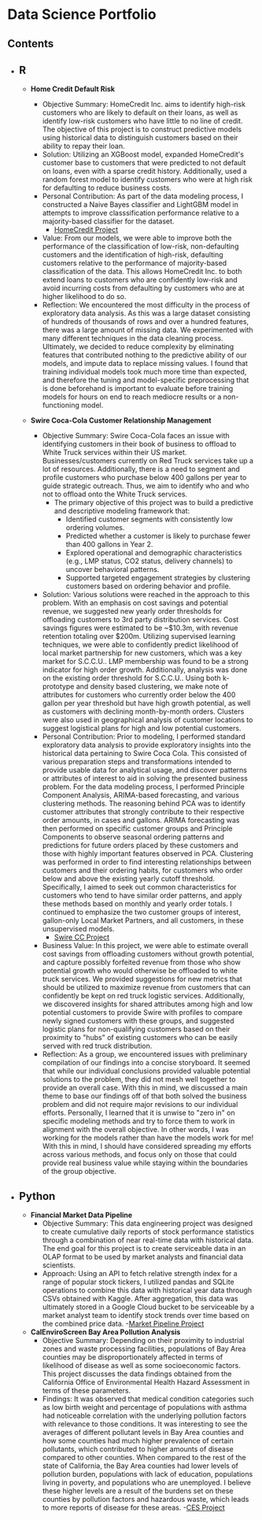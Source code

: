 # Data Science Portfolio

## Contents
- ## R
  - **Home Credit Default Risk**
    - Objective Summary: HomeCredit Inc. aims to identify high-risk customers who are likely to default on their loans, as well as identify low-risk customers who have little to no line of credit.  The objective of this project is to construct predictive models using historical data to distinguish customers based on their ability to repay their loan.
    - Solution: Utilizing an XGBoost model, expanded HomeCredit's customer base to customers that were predicted to not default on loans, even with a sparse credit history.  Additionally, used a random forest model to identify customers who were at high risk for defaulting to reduce business costs.
    - Personal Contribution: As part of the data modeling process, I constructed a Naive Bayes classifier and LightGBM model in attempts to improve classsification performance relative to a majority-based classifier for the dataset.
      - [HomeCredit Project](https://github.com/CSJoyce/HomeCreditProject/blob/main)
    - Value: From our models, we were able to improve both the performance of the classification of low-risk, non-defaulting customers and the identification of high-risk, defaulting customers relative to the performance of majority-based classification of the data.  This allows HomeCredit Inc. to both extend loans to customers who are confidently low-risk and avoid incurring costs from defaulting by customers who are at higher likelihood to do so.
    - Reflection: We encountered the most difficulty in the process of exploratory data analysis.  As this was a large dataset consisting of hundreds of thousands of rows and over a hundred features, there was a large amount of missing data.  We experimented with many different techniques in the data cleaning process.  Ultimately, we decided to reduce complexity by eliminating features that contributed nothing to the predictive ability of our models, and impute data to replace missing values.  I found that training individual models took much more time than expected, and therefore the tuning and model-specific preprocessing that is done beforehand is important to evaluate before training models for hours on end to reach mediocre results or a non-functioning model.

  - **Swire Coca-Cola Customer Relationship Management**
    - Objective Summary:  Swire Coca-Cola faces an issue with identifying customers in their book of business to offload to White Truck services within their US market. Businesses/customers currently on Red Truck services take up a lot of resources.  Additionally, there is a need to segment and profile customers who purchase below 400 gallons per year to guide strategic outreach. Thus, we aim to identify who and who not to offload onto the White Truck services.
      - The primary objective of this project was to build a predictive and descriptive modeling framework that:
        - Identified customer segments with consistently low ordering volumes.
        - Predicted whether a customer is likely to purchase fewer than 400 gallons in Year 2.
        - Explored operational and demographic characteristics (e.g., LMP status, CO2 status, delivery channels) to uncover behavioral patterns.
        - Supported targeted engagement strategies by clustering customers based on ordering behavior and profile.
    - Solution:  Various solutions were reached in the approach to this problem.  With an emphasis on cost savings and potential revenue, we suggested new yearly order thresholds for offloading customers to 3rd party distribution services.  Cost savings figures were estimated to be ~$10.3m, with revenue retention totaling over $200m. Utilizing supervised learning techniques, we were able to confidently predict likelihood of local market partnership for new customers, which was a key market for S.C.C.U..  LMP membership was found to be a strong indicator for high order growth.  Additionally,  analysis was done on the existing order threshold for S.C.C.U.. Using both k-prototype and density based clustering, we make note of attributes for customers who currently order below the 400 gallon per year threshold but have high growth potential, as well as customers with declining month-by-month orders.  Clusters were also used in geographical analysis of customer locations to suggest logistical plans for high and low potential customers.
    - Personal Contribution: Prior to modeling, I performed standard exploratory data analysis to provide exploratory insights into the historical data pertaining to Swire Coca Cola.  This consisted of various preparation steps and transformations intended to provide usable data for analytical usage, and discover patterns or attributes of interest to aid in solving the presented business problem.  For the data modeling process, I performed Principle Component Analysis, ARIMA-based forecasting, and various clustering methods.  The reasoning behind PCA was to identify customer attributes that strongly contribute to their respective order amounts, in cases and gallons. ARIMA forecasting was then performed on specific customer groups and Principle Components to observe seasonal ordering patterns and predictions for future orders placed by these customers and those with highly important features observed in PCA.  Clustering was performed in order to find interesting relationships between customers and their ordering habits, for customers who order below and above the existing yearly cutoff threshold.  Specifically, I aimed to seek out common characteristics for customers who tend to have similar order patterns, and apply these methods based on monthly and yearly order totals. I continued to emphasize the two customer groups of interest, gallon-only Local Market Partners, and all customers, in these unsupervised models.
      - [Swire CC Project](https://github.com/CSJoyce/Swire-Project/blob/main)
    - Business Value: In this project, we were able to estimate overall cost savings from offloading customers without growth potential, and capture possibly forfeited revenue from those who show potential growth who would otherwise be offloaded to white truck services.  We provided suggestions for new metrics that should be utilized to maximize revenue from customers that can confidently be kept on red truck logistic services.  Additionally, we discovered insights for shared attributes among high and low potential customers to provide Swire with profiles to compare newly signed customers with these groups, and suggested logistic plans for non-qualifying customers based on their proximity to "hubs" of existing customers who can be easily served with red truck distribution.
    - Reflection: As a group, we encountered issues with preliminary compilation of our findings into a concise storyboard.  It seemed that while our individual conclusions provided valuable potential solutions to the problem, they did not mesh well together to provide an overall case.  With this in mind, we discussed a main theme to base our findings off of that both solved the business problem and did not require major revisions to our individual efforts.  Personally, I learned that it is unwise to "zero in" on specific modeling methods and try to force them to work in alignment with the overall objective.  In other words, I was working for the models rather than have the models work for me!  With this in mind, I should have considered spreading my efforts across various methods, and focus only on those that could provide real business value while staying within the boundaries of the group objective.
   

- ## Python
  - **Financial Market Data Pipeline**
    - Objective Summary: This data engineering project was designed to create cumulative daily reports of stock performance statistics through a combination of near real-time data with historical data.  The end goal for this project is to create serviceable data in an OLAP format to be used by market analysts and financial data scientists.
    - Approach: Using an API to fetch relative strength index for a range of popular stock tickers, I utilized pandas and SQLite operations to combine this data with historical year data through CSVs obtained with Kaggle.  After aggregation, this data was ultimately stored in a Google Cloud bucket to be serviceable by a market analyst team to identify stock trends over time based on the combined price data.
      -[Market Pipeline Project](https://github.com/CSJoyce/FinPipeline/blob/main)
  - **CalEnviroScreen Bay Area Pollution Analysis**
    - Objective Summary: Depending on their proximity to industrial zones and waste processing facilities, populations of Bay Area counties may be disproportionately affected in terms of likelihood of disease as well as some socioeconomic factors. This project discusses the data findings obtained from the California Office of Environmental Health Hazard Assessment in terms of these parameters.
    - Findings: It was observed that medical condition categories such as low birth weight and percentage of populations with asthma had noticeable correlation with the underlying pollution factors with relevance to those conditions. It was interesting to see the averages of different pollutant levels in Bay Area counties and how some counties had much higher prevalence of certain pollutants, which contributed to higher amounts of disease compared to other counties. When compared to the rest of the state of California, the Bay Area counties had lower levels of pollution burden, populations with lack of education, populations living in poverty, and populations who are unemployed. I believe these higher levels are a result of the burdens set on these counties by pollution factors and hazardous waste, which leads to more reports of disease for these areas.
      -[CES Project](https://github.com/CSJoyce/CESBA/blob/main)

